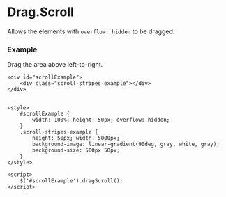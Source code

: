 # Drag.Scroll

Allows the elements with `overflow: hidden` to be dragged.

### Example

Drag the area above left-to-right.

    <div id="scrollExample">
        <div class="scroll-stripes-example"></div>
    </div>


    <style>
        #scrollExample {
            width: 100%; height: 50px; overflow: hidden;
        }
        .scroll-stripes-example {
            height: 50px; width: 5000px;
            background-image: linear-gradient(90deg, gray, white, gray);
            background-size: 500px 50px;
        }
    </style>

    <script>
        $('#scrollExample').dragScroll();
    </script>

